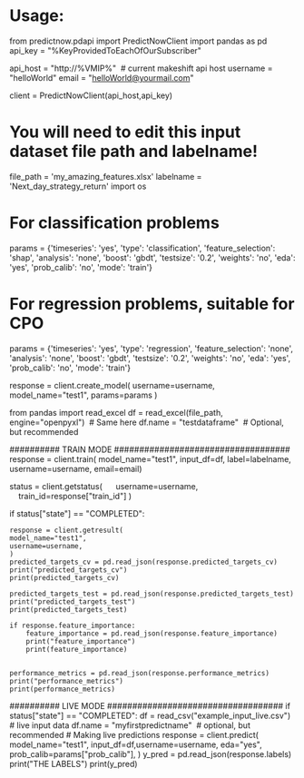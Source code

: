 Usage:
=================================

from predictnow.pdapi import PredictNowClient
import pandas as pd
api_key = "%KeyProvidedToEachOfOurSubscriber"  

api_host = "http://%VMIP%"  # current makeshift api host
username = "helloWorld"
email = "helloWorld@yourmail.com"

client = PredictNowClient(api_host,api_key)

 # You will need to edit this input dataset file path and labelname!

file_path = 'my_amazing_features.xlsx'
labelname = 'Next_day_strategy_return'
import os


  # For classification problems

params = {'timeseries': 'yes', 'type': 'classification',  'feature_selection': 'shap', 'analysis': 'none', 'boost': 'gbdt',  'testsize': '0.2', 'weights': 'no', 'eda': 'yes', 'prob_calib': 'no', 'mode': 'train'}

  # For regression problems, suitable for CPO

params = {'timeseries': 'yes', 'type': 'regression',   'feature_selection': 'none', 'analysis': 'none', 'boost': 'gbdt', 'testsize': '0.2', 'weights': 'no', 'eda': 'yes', 'prob_calib': 'no', 'mode': 'train'}

response = client.create_model( username=username,
    model_name="test1",
    params=params
  )
  
  



from pandas import read_excel
df = read_excel(file_path, engine="openpyxl")  # Same here
df.name = "testdataframe"  # Optional, but recommended

########## TRAIN MODE ###################################
response = client.train(
	model_name="test1",
	input_df=df,
	label=labelname,
	username=username,
	email=email)


status = client.getstatus(
        username=username,
    train_id=response["train_id"]
)


if status["state"] == "COMPLETED":

	response = client.getresult(
	model_name="test1",
	username=username,
	)
	predicted_targets_cv = pd.read_json(response.predicted_targets_cv)
	print("predicted_targets_cv")
	print(predicted_targets_cv)

	predicted_targets_test = pd.read_json(response.predicted_targets_test)
	print("predicted_targets_test")
	print(predicted_targets_test)

	if response.feature_importance:
		feature_importance = pd.read_json(response.feature_importance)
		print("feature_importance")
		print(feature_importance)


	performance_metrics = pd.read_json(response.performance_metrics)
	print("performance_metrics")
	print(performance_metrics)

########## LIVE MODE ###################################
if status["state"] == "COMPLETED":
	df = read_csv("example_input_live.csv") # live input data
	df.name = "myfirstpredictname"  # optional, but recommended
      # Making live predictions
	response = client.predict(
	model_name="test1",
	input_df=df,username=username,
	eda="yes",
	prob_calib=params["prob_calib"],
	)
	y_pred = pd.read_json(response.labels)
	print("THE LABELS")
	print(y_pred)
